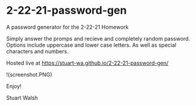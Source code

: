 # 2-22-21-password-gen
A password generator for the 2-22-21 Homework

Simply answer the promps and recieve and completely random password. Options include uppercase and lower case letters. As well as special characters and numbers. 

Hosted live at https://stuart-wa.github.io/2-22-21-password-gen/

!(screenshot.PNG)

Enjoy!

Stuart Walsh
